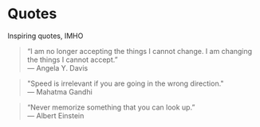 # Quotes
Inspiring quotes, IMHO


> “I am no longer accepting the things I cannot change. I am changing the things I cannot accept.”   
― Angela Y. Davis

> "Speed is irrelevant if you are going in the wrong direction."   
― Mahatma Gandhi

> “Never memorize something that you can look up.”    
― Albert Einstein

